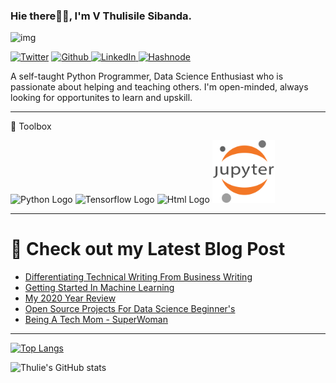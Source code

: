 ### Hie there👋🏿, I'm V Thulisile Sibanda.
![img](https://i.pinimg.com/originals/88/44/13/884413348e601d88831b61fd969aafc4.gif)





<a href="https://twitter.com/thulieblack" target="_blank">
<img alt="Twitter" src="https://img.shields.io/badge/-Twitter-1DA1F2?logo=twitter&logoColor=white&style=flat-square" /></a>
<a href="https://github.com/thulieblack" target="_blank">
<img alt="Github" src="https://img.shields.io/badge/-GitHub-181717?&style=flat-square&logo=github&logoColor=white" />
<a href="https://www.linkedin.com/in/v-thulisile-sibanda/" target="_blank">
<img alt="LinkedIn" src="https://img.shields.io/badge/-LinkedIn-0A66C2?&style=flat-square&logo=linkedin&logoColor=white" />
</a>
<a href="https://hashnode.com/@thulieblack" target="_blank"><img alt="Hashnode" src="https://img.shields.io/badge/-Hashnode-2962FF?logo=hashnode&style=flat-square" /></a>


A self-taught Python Programmer, Data Science Enthusiast who is passionate about helping and teaching others. I'm open-minded, always looking for opportunites to learn and upskill.


---

🧰 Toolbox


<img src="https://cdn.worldvectorlogo.com/logos/python-5.svg" alt="Python Logo" width="100" height="100"/> <img src="https://cdn.worldvectorlogo.com/logos/tensorflow-2.svg" alt="Tensorflow Logo" width="100" height="100"/> <img src="https://cdn.worldvectorlogo.com/logos/html5-2.svg" alt="Html Logo" width="100" height="100"/> <img src="https://raw.githubusercontent.com/devicons/devicon/c7d326b6009e60442abc35fa45706d6f30ee4c8e/icons/jupyter/jupyter-original-wordmark.svg" alt="juypter Logo" width="100" height="100"/>   


---


# 📩 Check out my Latest Blog Post 
<!-- BLOG-POST-LIST:START -->
- [Differentiating Technical Writing From Business Writing](https://thulieblack.hashnode.dev/differentiating-technical-writing-from-business-writing)
- [Getting Started In Machine Learning](https://thulieblack.hashnode.dev/getting-started-in-machine-learning)
- [My 2020 Year  Review](https://thulieblack.hashnode.dev/my-2020-year-review)
- [Open Source Projects For Data Science Beginner's](https://thulieblack.hashnode.dev/open-source-projects-for-data-science-beginners)
- [Being A Tech Mom - SuperWoman](https://thulieblack.hashnode.dev/being-a-tech-mom-superwoman)
<!-- BLOG-POST-LIST:END -->


---
[![Top Langs](https://github-readme-stats.vercel.app/api/top-langs/?username=thulieblack&layout=compact)](https://github.com/anuraghazra/github-readme-stats)

![Thulie's GitHub stats](https://github-readme-stats.vercel.app/api?username=thulieblack&show_icons=true&theme=radical)

